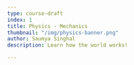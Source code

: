 ```yaml
---
type: course-draft
index: 1
title: Physics - Mechanics
thumbnail: "/img/physics-banner.png"
author: Saumya Singhal
description: Learn how the world works!

---
```

<!--stackedit_data:
eyJoaXN0b3J5IjpbLTEzNjU2NjI4ODEsLTg1NjA3Njk3MF19
-->
